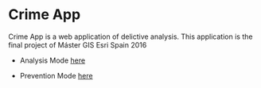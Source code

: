 # Crime App
Crime App is a web application of delictive analysis. This application is the final project of Máster GIS Esri Spain 2016

* Analysis Mode [here](http://mundogister.github.io/Crime_App/Modo-Analisis/)

* Prevention Mode [here](http://mundogister.github.io/Crime_App/Modo-Prevencion/)
